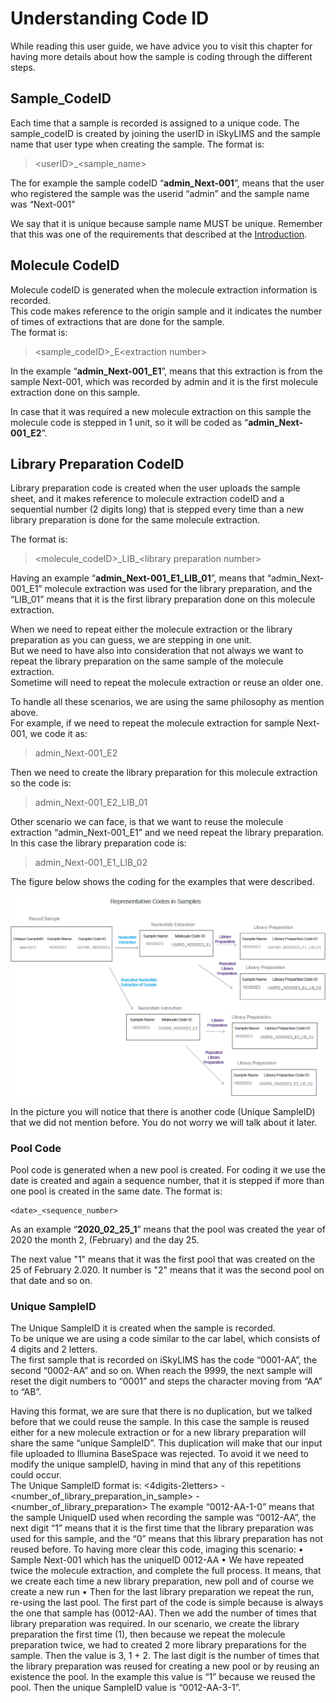# Understanding Code ID


While reading this user guide, we have advice you to visit this chapter for having more details about how the sample is coding through the different steps.

## Sample_CodeID

Each time that a sample is recorded is assigned to a unique code.
The sample_codeID is created by joining the userID in iSkyLIMS and the sample name that user type when creating the sample.
The format is:

>   \<userID>\_\<sample_name>


The for example the sample codeID “**admin_Next-001**”, means that the user who registered the sample was the userid “admin” and the sample name was “Next-001”

We say that it is unique because sample name MUST be unique. Remember that this was one of the requirements that described at the [Introduction](../Introduction.md).

## Molecule CodeID

Molecule codeID is generated when the molecule extraction information is recorded.  
This code makes reference to the origin sample and it indicates the number of times of extractions that are done for the sample.  
The format is:

> \<sample\_codeID>\_E\<extraction number>

In the example “**admin_Next-001_E1**”, means that this extraction is from the sample Next-001, which was recorded by admin and it is the first molecule extraction done on this sample.

In case that it was required a new molecule extraction on this sample the molecule code is stepped in 1 unit, so it will be coded as “**admin_Next-001_E2**”.

## Library Preparation CodeID

Library preparation code is created when the user uploads the sample sheet, and it makes reference to molecule extraction codeID and a sequential number (2 digits long) that is stepped every time than a new library preparation is done for the same molecule extraction.

The format is:

> \<molecule\_codeID>\_LIB\_\<library preparation number>

Having an example “**admin_Next-001_E1_LIB_01**”, means that “admin_Next-001_E1” molecule extraction was used for the library preparation, and the “LIB_01” means that it is the first library preparation done on this molecule extraction.

When we need to repeat either the molecule extraction or the library preparation as you can guess, we are stepping in one unit.   
But we need to have also into consideration that not always we want to repeat the library preparation on the same sample of the molecule extraction.  
Sometime will need to repeat the molecule extraction or reuse an older one.

To handle all these scenarios, we are using the same philosophy as mention above.  
For example, if we need to repeat the molecule extraction for sample Next-001, we code it as:

> admin_Next-001_E2

Then we need to create the library preparation for this molecule extraction so the code is:

> admin_Next-001_E2_LIB_01

Other scenario we can face, is that we want to reuse the molecule extraction “admin_Next-001_E1” and we need repeat the library preparation.  
In this case the library preparation code is:

> admin_Next-001_E1_LIB_02

The figure below shows the coding for the examples that were described.

![](../images/wetlab_workflow/wetlab_representative_code_samples.png)

In the picture you will notice that there is another code (Unique SampleID) that we did not mention before. You do not worry we will talk about it later.

### Pool Code
Pool code is generated when a new pool is created. For coding it we use the date is created and again a sequence number, that it is stepped if more than one pool is created in the same date.
The format is:
```
<date>_<sequence_number>
```

As an example “**2020_02_25_1**” means that the pool was created the year of 2020 the month 2, (February) and the day 25.

The next value "1" means that it was the first pool that was created on the 25 of February 2.020. It number is "2" means that it was the second pool on that date and so on.

### Unique SampleID

The Unique SampleID it is created when the sample is recorded.  
To be unique we are using a code similar to the car label, which consists of 4 digits and 2 letters.  
The first sample that is recorded on iSkyLIMS has the code “0001-AA”, the second “0002-AA” and so on. When reach the 9999, the next sample will reset the digit numbers to “0001” and steps the character moving from “AA” to “AB”.

Having this format, we are sure that there is no duplication, but we talked before that we could reuse the sample. In this case the sample is reused either for a new molecule extraction or for a new library preparation will share the same “unique SampleID”. This duplication will make that our input file uploaded to Illumina BaseSpace was rejected.
To avoid it we need to modify the unique sampleID, having in mind that any of this repetitions could occur.  
The Unique SampleID format is:
<4digits-2letters> - <number_of_library_preparation_in_sample> - <number_of_library_preparation>
The example “0012-AA-1-0” means that the sample UniqueID used when recording the sample was “0012-AA”, the next digit “1” means that it is the first time that the library preparation was used for this sample, and the “0” means that this library preparation has not reused before.
To having more clear this code, imaging this scenario:
    • Sample Next-001 which has the uniqueID 0012-AA
    • We have repeated twice the molecule extraction, and complete the full process. It means, that we create each time a new library preparation, new poll and of course we create a new run
    • Then for the last library preparation we repeat the run, re-using the last pool.
The first part of the code is simple because is always the one that sample has (0012-AA). Then we add the number of times that library preparation was required. In our scenario, we create the library preparation the first time (1), then because we repeat the molecule preparation twice, we had to created 2 more library preparations for the sample. Then the value is 3, 1 + 2.
The last digit is the number of times that the library preparation was reused for creating a new pool or by reusing an existence the pool. In the example this value is “1” because we reused the pool.
Then the unique SampleID value is “0012-AA-3-1”.
